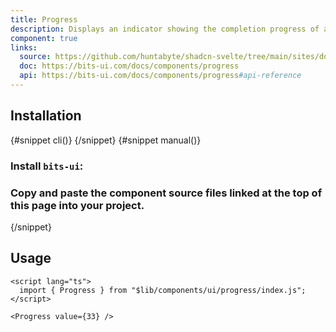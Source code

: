 ```yaml
---
title: Progress
description: Displays an indicator showing the completion progress of a task, typically displayed as a progress bar.
component: true
links:
  source: https://github.com/huntabyte/shadcn-svelte/tree/main/sites/docs/src/lib/registry/ui/progress
  doc: https://bits-ui.com/docs/components/progress
  api: https://bits-ui.com/docs/components/progress#api-reference
---
```


<script>
  import { ComponentPreview, PMAddComp, PMInstall, Step, Steps, InstallTabs } from '$lib/components/docs';
</script>

<ComponentPreview name="progress-demo">

<div></div>

</ComponentPreview>

## Installation

<InstallTabs>
{#snippet cli()}
<PMAddComp name="progress" />
{/snippet}
{#snippet manual()}
<Steps>

### Install `bits-ui`:

<PMInstall command="bits-ui -D" />

### Copy and paste the component source files linked at the top of this page into your project.

</Steps>
{/snippet}
</InstallTabs>

## Usage

```svelte
<script lang="ts">
  import { Progress } from "$lib/components/ui/progress/index.js";
</script>

<Progress value={33} />
```
